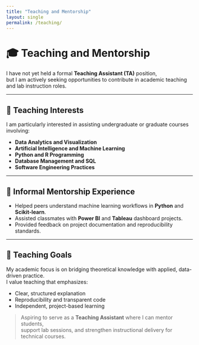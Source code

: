 ```yaml
---
title: "Teaching and Mentorship"
layout: single
permalink: /teaching/
---
```


# 🎓 Teaching and Mentorship

I have not yet held a formal **Teaching Assistant (TA)** position,  
but I am actively seeking opportunities to contribute in academic teaching and lab instruction roles.

---

## 🧩 Teaching Interests
I am particularly interested in assisting undergraduate or graduate courses involving:
- **Data Analytics and Visualization**
- **Artificial Intelligence and Machine Learning**
- **Python and R Programming**
- **Database Management and SQL**
- **Software Engineering Practices**

---

## 🧠 Informal Mentorship Experience
- Helped peers understand machine learning workflows in **Python** and **Scikit-learn**.  
- Assisted classmates with **Power BI** and **Tableau** dashboard projects.  
- Provided feedback on project documentation and reproducibility standards.  

---

## 📘 Teaching Goals
My academic focus is on bridging theoretical knowledge with applied, data-driven practice.  
I value teaching that emphasizes:
- Clear, structured explanation  
- Reproducibility and transparent code  
- Independent, project-based learning  

> Aspiring to serve as a **Teaching Assistant** where I can mentor students,  
> support lab sessions, and strengthen instructional delivery for technical courses.

